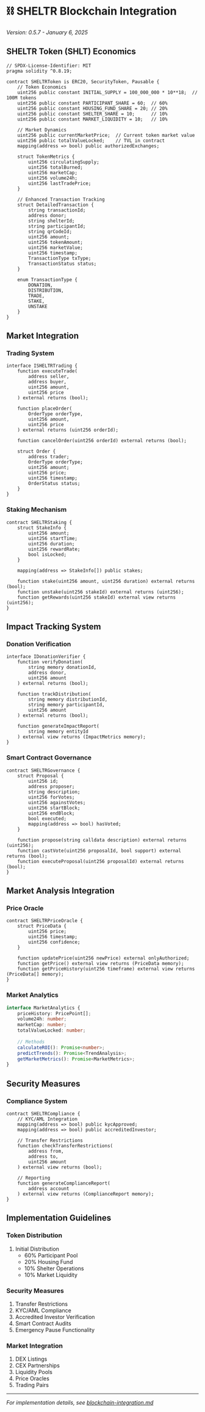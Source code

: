 # ⛓️ SHELTR Blockchain Integration
*Version: 0.5.7 - January 6, 2025*

## SHELTR Token (SHLT) Economics
```solidity
// SPDX-License-Identifier: MIT
pragma solidity ^0.8.19;

contract SHELTRToken is ERC20, SecurityToken, Pausable {
    // Token Economics
    uint256 public constant INITIAL_SUPPLY = 100_000_000 * 10**18;  // 100M tokens
    uint256 public constant PARTICIPANT_SHARE = 60;  // 60%
    uint256 public constant HOUSING_FUND_SHARE = 20; // 20%
    uint256 public constant SHELTER_SHARE = 10;      // 10%
    uint256 public constant MARKET_LIQUIDITY = 10;   // 10%
    
    // Market Dynamics
    uint256 public currentMarketPrice;  // Current token market value
    uint256 public totalValueLocked;    // TVL in contract
    mapping(address => bool) public authorizedExchanges;
    
    struct TokenMetrics {
        uint256 circulatingSupply;
        uint256 totalBurned;
        uint256 marketCap;
        uint256 volume24h;
        uint256 lastTradePrice;
    }

    // Enhanced Transaction Tracking
    struct DetailedTransaction {
        string transactionId;
        address donor;
        string shelterId;
        string participantId;
        string qrCodeId;
        uint256 amount;
        uint256 tokenAmount;
        uint256 marketValue;
        uint256 timestamp;
        TransactionType txType;
        TransactionStatus status;
    }

    enum TransactionType {
        DONATION,
        DISTRIBUTION,
        TRADE,
        STAKE,
        UNSTAKE
    }
}
```

## Market Integration

### Trading System
```solidity
interface ISHELTRTrading {
    function executeTrade(
        address seller,
        address buyer,
        uint256 amount,
        uint256 price
    ) external returns (bool);
    
    function placeOrder(
        OrderType orderType,
        uint256 amount,
        uint256 price
    ) external returns (uint256 orderId);
    
    function cancelOrder(uint256 orderId) external returns (bool);
    
    struct Order {
        address trader;
        OrderType orderType;
        uint256 amount;
        uint256 price;
        uint256 timestamp;
        OrderStatus status;
    }
}
```

### Staking Mechanism
```solidity
contract SHELTRStaking {
    struct StakeInfo {
        uint256 amount;
        uint256 startTime;
        uint256 duration;
        uint256 rewardRate;
        bool isLocked;
    }
    
    mapping(address => StakeInfo[]) public stakes;
    
    function stake(uint256 amount, uint256 duration) external returns (bool);
    function unstake(uint256 stakeId) external returns (uint256);
    function getRewards(uint256 stakeId) external view returns (uint256);
}
```

## Impact Tracking System

### Donation Verification
```solidity
interface IDonationVerifier {
    function verifyDonation(
        string memory donationId,
        address donor,
        uint256 amount
    ) external returns (bool);
    
    function trackDistribution(
        string memory distributionId,
        string memory participantId,
        uint256 amount
    ) external returns (bool);
    
    function generateImpactReport(
        string memory entityId
    ) external view returns (ImpactMetrics memory);
}
```

### Smart Contract Governance
```solidity
contract SHELTRGovernance {
    struct Proposal {
        uint256 id;
        address proposer;
        string description;
        uint256 forVotes;
        uint256 againstVotes;
        uint256 startBlock;
        uint256 endBlock;
        bool executed;
        mapping(address => bool) hasVoted;
    }
    
    function propose(string calldata description) external returns (uint256);
    function castVote(uint256 proposalId, bool support) external returns (bool);
    function executeProposal(uint256 proposalId) external returns (bool);
}
```

## Market Analysis Integration

### Price Oracle
```solidity
contract SHELTRPriceOracle {
    struct PriceData {
        uint256 price;
        uint256 timestamp;
        uint256 confidence;
    }
    
    function updatePrice(uint256 newPrice) external onlyAuthorized;
    function getPrice() external view returns (PriceData memory);
    function getPriceHistory(uint256 timeframe) external view returns (PriceData[] memory);
}
```

### Market Analytics
```typescript
interface MarketAnalytics {
    priceHistory: PricePoint[];
    volume24h: number;
    marketCap: number;
    totalValueLocked: number;
    
    // Methods
    calculateROI(): Promise<number>;
    predictTrends(): Promise<TrendAnalysis>;
    getMarketMetrics(): Promise<MarketMetrics>;
}
```

## Security Measures

### Compliance System
```solidity
contract SHELTRCompliance {
    // KYC/AML Integration
    mapping(address => bool) public kycApproved;
    mapping(address => bool) public accreditedInvestor;
    
    // Transfer Restrictions
    function checkTransferRestrictions(
        address from,
        address to,
        uint256 amount
    ) external view returns (bool);
    
    // Reporting
    function generateComplianceReport(
        address account
    ) external view returns (ComplianceReport memory);
}
```

## Implementation Guidelines

### Token Distribution
1. Initial Distribution
   - 60% Participant Pool
   - 20% Housing Fund
   - 10% Shelter Operations
   - 10% Market Liquidity

### Security Measures
1. Transfer Restrictions
2. KYC/AML Compliance
3. Accredited Investor Verification
4. Smart Contract Audits
5. Emergency Pause Functionality

### Market Integration
1. DEX Listings
2. CEX Partnerships
3. Liquidity Pools
4. Price Oracles
5. Trading Pairs

---
*For implementation details, see [blockchain-integration.md](../guides/blockchain-integration.md)*
